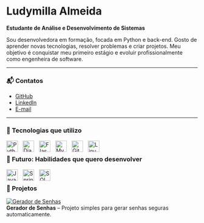 # Ludymilla Almeida

**Estudante de Análise e Desenvolvimento de Sistemas**  

Sou desenvolvedora em formação, focada em Python e back-end. Gosto de aprender novas tecnologias, resolver problemas e criar projetos. Meu objetivo é conquistar meu primeiro estágio e evoluir profissionalmente como engenheira de software.

---

### 📬 Contatos
- [GitHub](https://github.com/luddv)  
- [LinkedIn](https://www.linkedin.com/in/ludymillaalmeida)  
- [E-mail](mailto:almeidaludymilla6@gmail.com)


---

### 🧰 Tecnologias que utilizo

<img align="left" alt="Python" width="30px" style="padding-right:10px;" src="https://cdn.jsdelivr.net/gh/devicons/devicon/icons/python/python-original.svg"/>
<img align="left" alt="Django" width="30px" style="padding-right:10px;" src="https://cdn.jsdelivr.net/gh/devicons/devicon/icons/django/django-plain.svg"/>
<img align="left" alt="Flask" width="30px" style="padding-right:10px;" src="https://cdn.jsdelivr.net/gh/devicons/devicon/icons/flask/flask-original.svg"/>
<img align="left" alt="MySQL" width="30px" style="padding-right:10px;" src="https://cdn.jsdelivr.net/gh/devicons/devicon/icons/mysql/mysql-original.svg"/>
<img align="left" alt="Git" width="30px" style="padding-right:10px;" src="https://cdn.jsdelivr.net/gh/devicons/devicon/icons/git/git-original.svg"/>
<img align="left" alt="Linux" width="30px" style="padding-right:10px;" src="https://cdn.jsdelivr.net/gh/devicons/devicon/icons/linux/linux-original.svg"/>

<br />

### 🌟 Futuro: Habilidades que quero desenvolver
<img align="left" alt="Java" width="30px" style="padding-right:10px;" src="https://cdn.jsdelivr.net/gh/devicons/devicon/icons/java/java-original.svg"/>
<img align="left" alt="Spring" width="30px" style="padding-right:10px;" src="https://cdn.jsdelivr.net/gh/devicons/devicon/icons/spring/spring-original.svg"/>
<img align="left" alt="SQL" width="30px" style="padding-right:10px;" src="https://cdn.jsdelivr.net/gh/devicons/devicon/icons/mysql/mysql-original.svg"/>

<br />

### 🚀 Projetos

[![Gerador de Senhas](https://raw.githubusercontent.com/luddv/Gerador-de-senhas/main/demo.gif)](https://github.com/luddv/Gerador-de-senhas)  
**Gerador de Senhas** – Projeto simples para gerar senhas seguras automaticamente.



